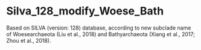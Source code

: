 # Silva_128_modify_Woese_Bath
Based on SILVA (version: 128) database, according to new subclade name of Woesearchaeota (Liu et al., 2018) and Bathyarchaeota (Xiang et al., 2017; Zhou et al., 2018).
